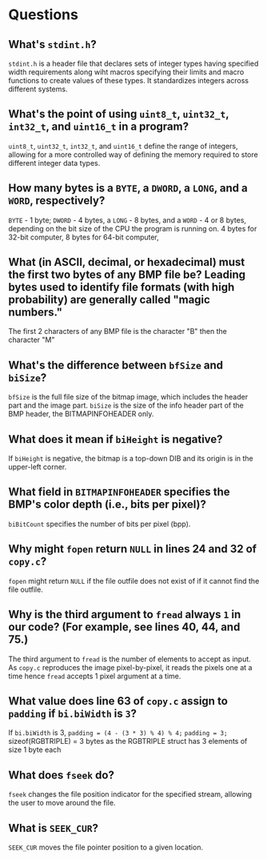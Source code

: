 # Questions

## What's `stdint.h`?

`stdint.h` is a header file that declares sets of integer types having specified width requirements along wiht macros specifying their limits and macro functions to create values of these types. It standardizes integers across different systems.

## What's the point of using `uint8_t`, `uint32_t`, `int32_t`, and `uint16_t` in a program?

`uint8_t`, `uint32_t`, `int32_t`, and `uint16_t` define the range of integers, allowing for a more controlled way of defining the memory required to store different integer data types.

## How many bytes is a `BYTE`, a `DWORD`, a `LONG`, and a `WORD`, respectively?

`BYTE` - 1 byte; `DWORD` - 4 bytes, a `LONG` - 8 bytes, and a `WORD` - 4 or 8 bytes, depending on the bit size of the CPU the program is running on. 4 bytes for 32-bit computer, 8 bytes for 64-bit computer,

## What (in ASCII, decimal, or hexadecimal) must the first two bytes of any BMP file be? Leading bytes used to identify file formats (with high probability) are generally called "magic numbers."

The first 2 characters of any BMP file is the character "B" then the character "M"

## What's the difference between `bfSize` and `biSize`?

`bfSize` is the full file size of the bitmap image, which includes the header part and the image part. `biSize` is the size of the info header part of the BMP header, the BITMAPINFOHEADER only.

## What does it mean if `biHeight` is negative?

If `biHeight` is negative, the bitmap is a top-down DIB and its origin is in the upper-left corner.

## What field in `BITMAPINFOHEADER` specifies the BMP's color depth (i.e., bits per pixel)?

`biBitCount` specifies the number of bits per pixel (bpp).

## Why might `fopen` return `NULL` in lines 24 and 32 of `copy.c`?

`fopen` might return `NULL` if the file outfile does not exist of if it cannot find the file outfile.

## Why is the third argument to `fread` always `1` in our code? (For example, see lines 40, 44, and 75.)

The third argument to `fread` is the number of elements to accept as input. As `copy.c` reproduces the image pixel-by-pixel, it reads the pixels one at a time hence `fread` accepts 1 pixel argument at a time.

## What value does line 63 of `copy.c` assign to `padding` if `bi.biWidth` is `3`?

If `bi.biWidth` is 3,
`padding = (4 - (3 * 3) % 4) % 4;`
`padding = 3;`
sizeof(RGBTRIPLE) = 3 bytes as the RGBTRIPLE struct has 3 elements of size 1 byte each

## What does `fseek` do?

`fseek` changes the file position indicator for the specified stream, allowing the user to move around the file.

## What is `SEEK_CUR`?

`SEEK_CUR` moves the file pointer position to a given location.
